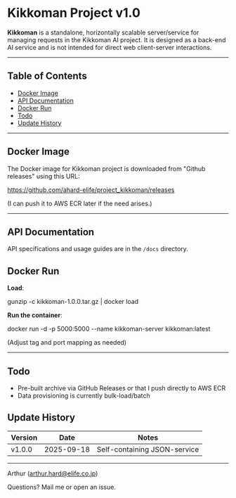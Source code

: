 # Kikkoman Project v1.0

**Kikkoman** is a standalone, horizontally scalable server/service for managing requests in the Kikkoman AI project. It is designed as a back-end AI service and is not intended for direct web client-server interactions.

---

## Table of Contents

- [Docker Image](#docker-image)
- [API Documentation](#api-documentation)
- [Docker Run](#docker-run)
- [Todo](#todo)
- [Update History](#update-history)

---

## Docker Image

The Docker image for Kikkoman project is downloaded from "Github releases"
using this URL:

https://github.com/ahard-elife/project_kikkoman/releases

(I can push it to AWS ECR later if the need arises.)

---

## API Documentation

API specifications and usage guides are in the `/docs` directory.
 

## Docker Run

**Load**:

gunzip -c kikkoman-1.0.0.tar.gz | docker load

**Run the container**:

docker run -d -p 5000:5000 --name kikkoman-server kikkoman:latest

(Adjust tag and port mapping as needed)

---

## Todo

- Pre-built archive via GitHub Releases or that I push directly to AWS ECR
- Data provisioning is currently bulk-load/batch


## Update History
| Version | Date       | Notes                        |
|---------|------------|------------------------------|
| v1.0.0  | 2025-09-18 | Self-containing JSON-service |

---

Arthur (arthur.hard@elife.co.jp)

Questions? Mail me or open an issue.


